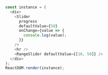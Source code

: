 <!--start-code-->

```js
const instance = (
  <div>
    <Slider
      progress
      defaultValue={50}
      onChange={value => {
        console.log(value);
      }}
    />
    <hr />
    <RangeSlider defaultValue={[10, 50]} />
  </div>
);
ReactDOM.render(instance);
```

<!--end-code-->
